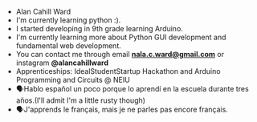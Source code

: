 - Alan Cahill Ward
- I'm currently learning python :).
- I started developing in 9th grade learning Arduino.
- I'm currently learning more about Python GUI development and fundamental web development.
- You can contact me through email **nala.c.ward@gmail.com** or instagram **@alancahillward**
- Apprenticeships: IdealStudentStartup Hackathon and Arduino Programming and Circuits @ NEIU
- 🗣Hablo español un poco porque lo aprendí en la escuela durante tres años.(I'll admit I'm a little rusty though)
- 🗣J'apprends le français, mais je ne parles pas encore français.

